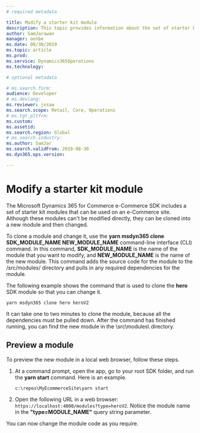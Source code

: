 ```yaml
---
# required metadata

title: Modify a starter kit module
description: This topic provides information about the set of starter kit modules that the Microsoft Dynamics 365 for Commerce e-Commerce software development kit (SDK) includes for use on an e-Commerce site.
author: SamJarawan
manager: annbe
ms.date: 08/30/2019
ms.topic: article
ms.prod: 
ms.service: Dynamics365Operations
ms.technology: 

# optional metadata

# ms.search.form: 
audience: Developer
# ms.devlang: 
ms.reviewer: josaw
ms.search.scope: Retail, Core, Operations
# ms.tgt_pltfrm: 
ms.custom: 
ms.assetid: 
ms.search.region: Global
# ms.search.industry: 
ms.author: SamJar
ms.search.validFrom: 2019-08-30
ms.dyn365.ops.version: 

---
```

# Modify a starter kit module

The Microsoft Dynamics 365 for Commerce e-Commerce SDK includes a set of starter kit modules that can be used on an e-Commerce site. Although these modules can't be modified directly, they can be cloned into a new module and then changed.

To clone a module and change it, use the **yarn msdyn365 clone SDK\_MODULE\_NAME NEW\_MODULE\_NAME** command-line interface (CLI) command. In this command, **SDK\_MODULE\_NAME** is the name of the module that you want to modify, and **NEW\_MODULE\_NAME** is the name of the new module. This command adds the source code for the module to the /src/modules/ directory and pulls in any required dependencies for the module.

The following example shows the command that is used to clone the **hero** SDK module so that you can change it.

```
yarn msdyn365 clone hero heroV2
```

It can take one to two minutes to clone the module, because all the dependencies must be pulled down. After the command has finished running, you can find the new module in the \\src\\modules\\ directory.

## Preview a module

To preview the new module in a local web browser, follow these steps.

1. At a command prompt, open the app, go to your root SDK folder, and run the **yarn start** command. Here is an example.

    ```
    c:\repos\MyEcommerceSite\yarn start
    ```

2. Open the following URL in a web browser: `https://localhost:4000/modules?type=heroV2`. Notice the module name in the **"type=MODULE\_NAME"** query string parameter.

You can now change the module code as you require.
